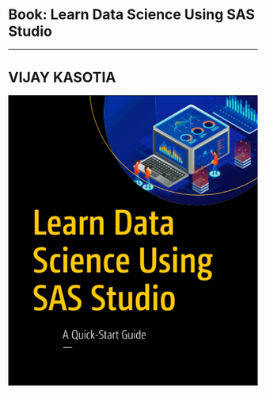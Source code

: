# Book: Learn Data Science Using SAS Studio
-----
# VIJAY KASOTIA

<img src = "https://github.com/Vijay290197/SAS-Statistical_Analysis_Software/blob/main/SAS_Data_Science/SAS.png?raw=true" >